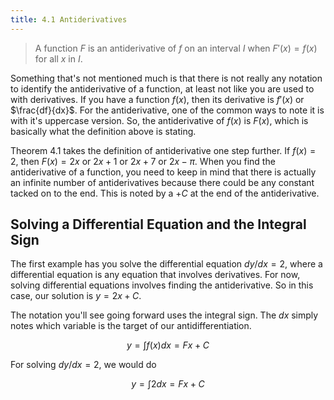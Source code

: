 ```yaml
---
title: 4.1 Antiderivatives
---
```


> A function $F$ is an antiderivative of $f$ on an interval $I$ when $F'(x) = f(x)$ for all $x$ in $I$.

Something that's not mentioned much is that there is not really any notation to identify the antiderivative of a function, at least not like you are used to with derivatives. If you have a function $f(x)$, then its derivative is $f'(x)$ or $\frac{df}{dx}$. For the antiderivative, one of the common ways to note it is with it's uppercase version. So, the antiderivative of $f(x)$ is $F(x)$, which is basically what the definition above is stating.

Theorem 4.1 takes the definition of antiderivative one step further. If $f(x)=2$, then $F(x) = 2x$ or $2x + 1$ or $2x + 7$ or $2x - \pi$. When you find the antiderivative of a function, you need to keep in mind that there is actually an infinite number of antiderivatives because there could be any constant tacked on to the end. This is noted by a $+C$ at the end of the antiderivative.

## Solving a Differential Equation and the Integral Sign

The first example has you solve the differential equation $dy/dx = 2$, where a differential equation is any equation that involves derivatives. For now, solving differential equations involves finding the antiderivative. So in this case, our solution is $y = 2x + C$.

The notation you'll see going forward uses the integral sign. The $dx$ simply notes which variable is the target of our antidifferentiation.

$$ y = \int f(x) dx = Fx + C $$

For solving $dy/dx = 2$, we would do

$$ y = \int 2 dx = Fx + C $$

